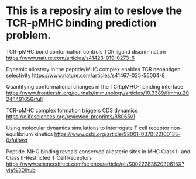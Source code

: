 # This is a reposiry aim to reslove the TCR-pMHC binding prediction problem.


TCR–pMHC bond conformation controls TCR ligand discrimination
https://www.nature.com/articles/s41423-019-0273-6

Dynamic allostery in the peptide/MHC complex enables TCR neoantigen selectivity
https://www.nature.com/articles/s41467-025-56004-8

Quantifying conformational changes in the TCR:pMHC-I binding interface
https://www.frontiersin.org/journals/immunology/articles/10.3389/fimmu.2024.1491656/full

TCR-pMHC complex formation triggers CD3 dynamics
https://elifesciences.org/reviewed-preprints/88065v1

Using molecular dynamics simulations to interrogate T cell receptor non-equilibrium kinetics 
https://www.csbj.org/article/S2001-0370(22)00135-0/fulltext

Peptide–MHC binding reveals conserved allosteric sites in MHC Class I- and Class II-Restricted T Cell Receptors 
https://www.sciencedirect.com/science/article/pii/S002228362030615X?via%3Dihub